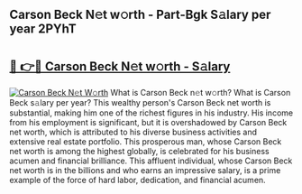 ## Carson Beck N𝚎t w𝚘rth - Part-Bgk S𝚊lary per year 2PYhT

# <h2><a href="http://gc3618r.nevu.top/?p=Carson+Beck">🔗 👉🔴 Carson Beck N𝚎t w𝚘rth - S𝚊lary</a></h2>

[![Carson Beck N𝚎t W𝚘rth](https://i.imgur.com/Oavwk0R.jpeg)](http://gc3618r.nevu.top/?p=Carson+Beck)
What is Carson Beck n𝚎t w𝚘rth? What is Carson Beck s𝚊lary per year?
This wealthy person's Carson Beck net worth is substantial, making him one of the richest figures in his industry. His income from his employment is significant, but it is overshadowed by Carson Beck net worth, which is attributed to his diverse business activities and extensive real estate portfolio. This prosperous man, whose Carson Beck net worth is among the highest globally, is celebrated for his business acumen and financial brilliance. This affluent individual, whose Carson Beck net worth is in the billions and who earns an impressive salary, is a prime example of the force of hard labor, dedication, and financial acumen.
